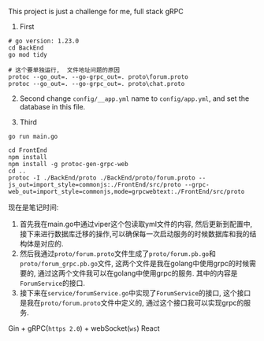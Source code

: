 This project is just a challenge for me, full stack gRPC

1. First
```shell
# go version: 1.23.0
cd BackEnd
go mod tidy
```
```shell
# 这个要单独运行,  文件地址问题的原因
protoc --go_out=. --go-grpc_out=. proto\forum.proto
protoc --go_out=. --go-grpc_out=. proto\chat.proto
```

2. Second change `config/__app.yml` name to `config/app.yml`, and set the database in this file.

3. Third
```shell
go run main.go
```

```shell
cd FrontEnd
npm install
npm install -g protoc-gen-grpc-web
cd ..
protoc -I ./BackEnd/proto ./BackEnd/proto/forum.proto --js_out=import_style=commonjs:./FrontEnd/src/proto --grpc-web_out=import_style=commonjs,mode=grpcwebtext:./FrontEnd/src/proto
```

现在是笔记时间:
1. 首先我在main.go中通过viper这个包读取yml文件的内容, 然后更新到配置中, 接下来进行数据库迁移的操作,可以确保每一次启动服务的时候数据库和我的结构体是对应的.
2. 然后我通过`proto/forum.proto`文件生成了`proto/forum.pb.go`和`proto/forum_grpc.pb.go`文件, 这两个文件是我在golang中使用grpc的时候需要的,
通过这两个文件我可以在golang中使用grpc的服务. 其中的内容是`ForumService`的接口.
3. 接下来在`service/forumService.go`中实现了`ForumService`的接口, 这个接口是我在`proto/forum.proto`文件中定义的, 通过这个接口我可以实现grpc的服务.

Gin + gRPC(`https 2.0`) + webSocket(`ws`)
React
